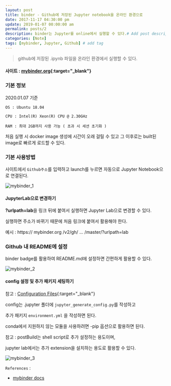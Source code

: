 ```yaml
---
layout: post
title: binder - Github에 저장된 Jupyter notebook을 온라인 환경으로
date: 2017-11-17 04:30:00 pm
update: 2019-01-07 00:00:00 am
permalink: posts/2
description: binder는 Jupyter를 online에서 실행할 수 있다.# Add post description (optional)
categories: [Note]
tags: [mybinder, Jupyter, Github] # add tag
---
```

> github에 저장된 .ipynb 파일을 온라인 환경에서 실행할 수 있다.

#### 사이트 : [mybinder.org](https://mybinder.org){:target="_blank"}

### 기본 정보

2020.01.07 기준

    OS : Ubuntu 18.04

    CPU : Intel(R) Xeon(R) CPU @ 2.30GHz

    RAM : 최대 2GB까지 사용 가능 ( 초과 시 세션 초기화 )

처음 실행 시 docker image 생성에 시간이 오래 걸릴 수 있고 그 이후로는 built된 image로 빠르게 로드할 수 있다.

### 기본 사용방법

사이트에서 `Github주소`를 입력하고 launch를 누르면 자동으로 Jupyter Notebook으로 연결된다.

![mybinder_1]({{site.baseurl}}/assets/img/note/mybinder_1.png)

#### JupyterLab으로 변경하기

**?urlpath=lab**을 링크 뒤에 붙여서 실행하면 Jupyter Lab으로 변경할 수 있다.

실행하면 주소가 바뀌기 때문에 처음 링크에 붙여서 활용해야 한다.

예시 : https:// mybinder.org /v2/gh/ ... /master/?urlpath=lab

### Github 내 README에 설정

binder badge를 활용하여 README.md에 설정하면 간편하게 활용할 수 있다.

![mybinder_2]({{site.baseurl}}/assets/img/note/mybinder_2.png)

#### config 설정 및 추가 패키지 세팅하기

참고 : [Configuration Files](https://mybinder.readthedocs.io/en/latest/config_files.html){:target="_blank"}

config는 .jupyter 폴더에 `jupyter_generate_config.py`를 작성하고

추가 패키지 `environment.yml` 을 작성하면 된다.

conda에서 지원하지 않는 모듈을 사용하려면 -pip 옵션으로 활용하면 된다.

참고 : postBuild는 shell script로 추가 설정하는 용도이며, 

jupyter lab에서는 추가 extension을 설치하는 용도로 활용할 수 있다.

![mybinder_3]({{site.baseurl}}/assets/img/note/mybinder_3.png)



`References` : 

* [mybinder docs](https://mybinder.readthedocs.io)

